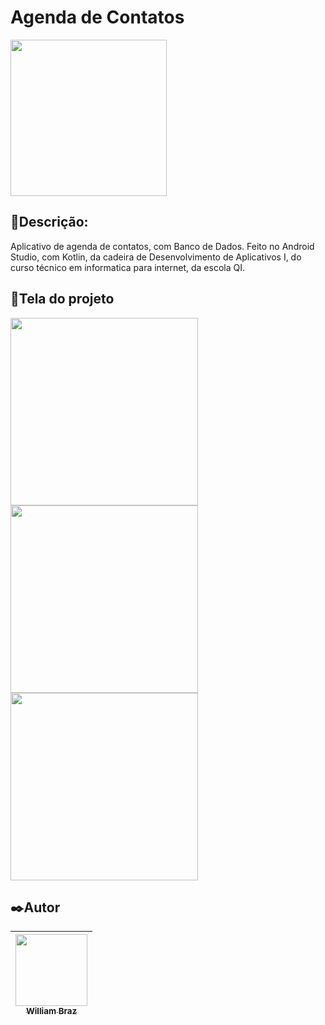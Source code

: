 <h1>Agenda de Contatos</h1>

<a href="https://drive.google.com/file/d/1zVoijs13AV7gHqzmezldMK3XCUaFkSrm/view?usp=sharing"><img src="https://user-images.githubusercontent.com/75824415/116610871-11e73980-a90c-11eb-8786-07946c67e0a5.png" width="250px"/></a>
 
<h2>💬Descrição:</h2>

Aplicativo de agenda de contatos, com Banco de Dados. Feito no Android Studio, com Kotlin, da cadeira de Desenvolvimento de Aplicativos I, do curso técnico em informatica para internet, da escola QI.

<h2>📱Tela do projeto</h2>

<img src="https://user-images.githubusercontent.com/86376135/170041207-683745aa-ddf8-4b51-855c-56e1a005dcab.jpg" width="300px"/> <img src="https://user-images.githubusercontent.com/86376135/170041236-686e5487-80a5-4d57-843c-2cbe3ce62b18.jpg" width="300px"/> <img src="https://user-images.githubusercontent.com/86376135/170041253-d0ece5bc-41b6-429c-b340-c10957c7360e.jpg" width="300px"/> 

<h2>✒️Autor</h2>

| [<img src="https://avatars.githubusercontent.com/u/86376135?v=4" width=115 > <br> <sub> William Braz </sub>](https://github.com/WilliamBraz2004) |
| :--------------------------------------------------------------------------------------------------------------------------------------------: |
